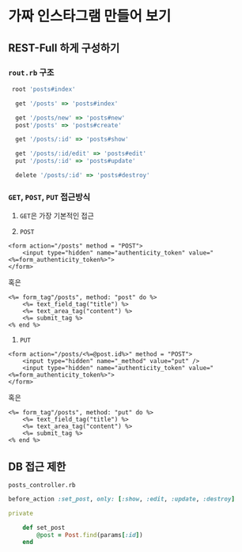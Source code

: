 # 가짜 인스타그램 만들어 보기

## REST-Full 하게 구성하기

### `rout.rb` 구조

``` ruby
 root 'posts#index'

  get '/posts' => 'posts#index'

  get '/posts/new' => 'posts#new'
  post'/posts' => 'posts#create'

  get '/posts/:id' => 'posts#show'

  get '/posts/:id/edit' => 'posts#edit'
  put '/posts/:id' => 'posts#update'

  delete '/posts/:id' => 'posts#destroy'
```

### `GET`, `POST`, `PUT` 접근방식

1. `GET`은 가장 기본적인 접근

1. `POST`

```erb
<form action="/posts" method = "POST">
    <input type="hidden" name="authenticity_token" value="<%=form_authenticity_token%>">
</form>
```

혹은

```erb
<%= form_tag"/posts", method: "post" do %>
    <%= text_field_tag("title") %>
    <%= text_area_tag("content") %>
    <%= submit_tag %>
<% end %>
```

1. `PUT`

```erb
<form action="/posts/<%=@post.id%>" method = "POST">
    <input type="hidden" name="_method" value="put" />
    <input type="hidden" name="authenticity_token" value="<%=form_authenticity_token%>">
</form>
```

혹은

```erb
<%= form_tag"/posts", method: "put" do %>
    <%= text_field_tag("title") %>
    <%= text_area_tag("content") %>
    <%= submit_tag %>
<% end %>
```

## DB 접근 제한

`posts_controller.rb`

```ruby
before_action :set_post, only: [:show, :edit, :update, :destroy]

private

    def set_post
        @post = Post.find(params[:id])
    end
```